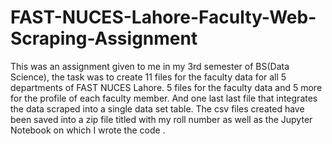 # FAST-NUCES-Lahore-Faculty-Web-Scraping-Assignment

This was an assignment given to me in my 3rd semester of BS(Data Science), the task was to create 11 files for the faculty data for all 5 departments of FAST NUCES Lahore. 5 files for the faculty data and 5 more for the profile of each faculty member. And one last last file that integrates the data scraped into a single data set table. The csv files created have been saved into a zip file titled with my roll number as well as the Jupyter Notebook on which I wrote the code .
